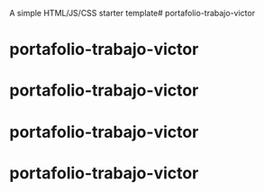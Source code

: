 A simple HTML/JS/CSS starter template# portafolio-trabajo-victor
# portafolio-trabajo-victor
# portafolio-trabajo-victor
# portafolio-trabajo-victor
# portafolio-trabajo-victor
